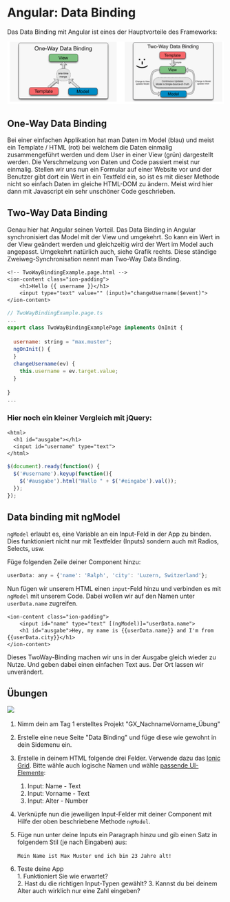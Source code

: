 # Angular: Data Binding

Das Data Binding mit Angular ist eines der Hauptvorteile des Frameworks:

![](../.gitbook/assets/bildschirmfoto-2018-12-27-um-13.47.01.png)

## One-Way Data Binding

Bei einer einfachen Applikation hat man Daten im Model (blau) und meist ein Template / HTML (rot) bei welchem die Daten einmalig zusammengeführt werden und dem User in einer View (grün) dargestellt werden. Die Verschmelzung von Daten und Code passiert meist nur einmalig. Stellen wir uns nun ein Formular auf einer Website vor und der Benutzer gibt dort ein Wert in ein Textfeld ein, so ist es mit dieser Methode nicht so einfach Daten im gleiche HTML-DOM zu ändern. Meist wird hier dann mit Javascript ein sehr unschöner Code geschrieben.

## Two-Way Data Binding

Genau hier hat Angular seinen Vorteil. Das Data Binding in Angular synchronisiert das Model mit der View und umgekehrt. So kann ein Wert in der View geändert werden und gleichzeitig wird der Wert im Model auch angepasst. Umgekehrt natürlich auch, siehe Grafik rechts. Diese ständige Zweiweg-Synchronisation nennt man Two-Way Data Binding.

```markup
<!-- TwoWayBindingExample.page.html -->
<ion-content class="ion-padding">
    <h1>Hello {{ username }}</h1>
    <input type="text" value="" (input)="changeUsername($event)">
</ion-content>
```

```javascript
// TwoWayBindingExample.page.ts
...
export class TwoWayBindingExamplePage implements OnInit {

  username: string = "max.muster";
  ngOnInit() {
  }
  changeUsername(ev) {
    this.username = ev.target.value;
  }

}
...
```

### Hier noch ein kleiner Vergleich mit jQuery:

```markup
<html>
  <h1 id="ausgabe"></h1> 
  <input id="username" type="text">
</html>
```

```javascript
$(document).ready(function() {
  $('#username').keyup(function(){
    $('#ausgabe').html("Hallo " + $('#eingabe').val());
  });
});
```

## Data binding mit ngModel

`ngModel` erlaubt es, eine Variable an ein Input-Feld in der App zu binden. Dies funktioniert nicht nur mit Textfelder (Inputs) sondern auch mit Radios, Selects, usw.

Füge folgenden Zeile deiner Component hinzu:

```javascript
userData: any = {'name': 'Ralph', 'city': 'Luzern, Switzerland'};
```

Nun fügen wir unserem HTML einen `input`-Feld hinzu und verbinden es mit `ngModel` mit unserem Code. Dabei wollen wir auf den Namen unter `userData.name` zugreifen.

```markup
<ion-content class="ion-padding">
    <input id="name" type="text" [(ngModel)]="userData.name">
    <h1 id="ausgabe">Hey, my name is {{userData.name}} and I'm from {{userData.city}}</h1>
</ion-content>
```

Dieses TwoWay-Binding machen wir uns in der Ausgabe gleich wieder zu Nutze. Und geben dabei einen einfachen Text aus. Der Ort lassen wir unverändert.

## Übungen

![](../.gitbook/assets/ralph\_uebung.png)

1. Nimm dein am Tag 1 erstelltes  Projekt "GX\_NachnameVorname\_Übung"
2. Erstelle eine neue Seite "Data Binding" und füge diese wie gewohnt in dein Sidemenu ein.
3. Erstelle in deinem HTML folgende drei Felder. Verwende dazu das [Ionic Grid](https://ionicframework.com/docs/api/grid). Bitte wähle auch logische Namen und wähle [passende UI-Elemente](https://ionicframework.com/docs/components/#inputs):
   1. Input: Name - Text
   2. Input: Vorname - Text
   3. Input: Alter - Number
4. Verknüpfe nun die jeweiligen Input-Felder mit deiner Component mit Hilfe der oben beschriebene Methode `ngModel`.
5.  Füge nun unter deine Inputs ein Paragraph hinzu und gib einen Satz in folgendem Stil (je nach Eingaben) aus:

    `Mein Name ist Max Muster und ich bin 23 Jahre alt!`
6. Teste deine App\
   1\. Funktioniert Sie wie erwartet?\
   2\. Hast du die richtigen Input-Typen gewählt? 3. Kannst du bei deinem Alter auch wirklich nur eine Zahl eingeben?
